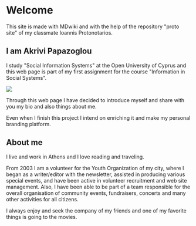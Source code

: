 # Welcome
This site is made with MDwiki and with the help of the repository "proto site" of my classmate Ioannis Protonotarios.

## I am Akrivi Papazoglou
 I study "Social Information Systems" at the Open University of Cyprus and this web page is part of my first assignment for the course "Information in Social Systems". 
 
 ![](https://scontent-frt3-1.xx.fbcdn.net/hphotos-xaf1/v/t1.0-9/536428_487513597948094_1416612372_n.jpg?oh=7be7e9386fa0c41d78417746eeee8908&oe=56CD810C)

 Through this web page I have decided to introduce myself and share with you my bio and also things about me.

 Even when I finish this project I intend on enriching it and make my personal branding platform.


## About me 
I live and work in Athens and I love reading and traveling.

From 2003 I am a volunteer for the Youth Organization of my city, where I began as a writer/editor with the newsletter, assisted in producing various special events, and have been active in volunteer recruitment and web site management.
Also, I have been able to be part of a team responsible for the overall organisation of community events, fundraisers, concerts and many other activities for all citizens.

I always enjoy and seek the company of my friends and one of my favorite things is going to the movies. 
